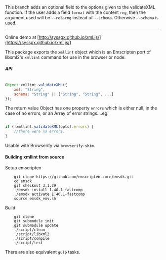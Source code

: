 This branch adds an optional field to the options given to the validateXML function.
If the user adds a field ```format``` with the content ```rng```, then the
argument used will be ```--relaxng``` instead of ```--schema```. Otherwise
```--schema``` is used.

-----------------------------------------------------------------------------------

Online demo at [http://syssgx.github.io/xml.js/](https://syssgx.github.io/xml.js/)

This package exports the `xmllint` object which is an Emscripten port of
libxml2's `xmllint` command for use in the browser or node.

##### API #####

```javascript

Object xmllint.validateXML({
	xml: "String",
	schema: "String" || ["String", "String", ...]
});

```

The return value Object has one property `errors` which is either null,
in the case of no errors, or an Array of error strings....eg:

```javascript

if (!xmllint.validateXML(opts).errors) {
	//there were no errors.
}

```

Usable with Browserify via `browserify-shim`.

#### Building xmllint from source ####

Setup emscripten
```
	git clone https://github.com/emscripten-core/emsdk.git
	cd emsdk
	git checkout 3.1.29
	./emsdk install 1.40.1-fastcomp
	./emsdk activate 1.40.1-fastcomp
	source emsdk_env.sh
```

Build
```
	git clone
	git submodule init
	git submodule update
	./script/clean
	./script/libxml2
	./script/compile
	./script/test
```

There are also equivalent `gulp` tasks.
